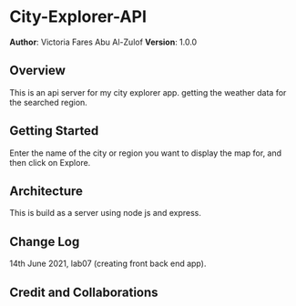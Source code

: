 # City-Explorer-API

**Author**: Victoria Fares Abu Al-Zulof **Version**: 1.0.0

## Overview
This is an api server for my city explorer app. getting the weather data for the searched region.

## Getting Started
Enter the name of the city or region you want to display the map for, and then click on Explore.

## Architecture
This is build as a server using node js and express.

## Change Log
14th June 2021, lab07 (creating front back end app).

## Credit and Collaborations
